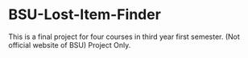 # BSU-Lost-Item-Finder
This is a final project for four courses in third year first semester. (Not official website of BSU) Project Only.
